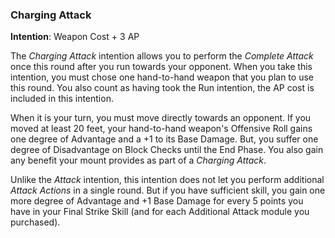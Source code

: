 ### Charging Attack
**Intention**: Weapon Cost + 3 AP

The _Charging Attack_ intention allows you to perform the _Complete Attack_ once this round after you run towards your opponent. When you take this intention, you must chose one hand-to-hand weapon that you plan to use this round. You also count as having took the Run intention, the AP cost is included in this intention.

When it is your turn, you must move directly towards an opponent. If you moved at least 20 feet, your hand-to-hand weapon's Offensive Roll gains one degree of Advantage and a +1 to its Base Damage. But, you suffer one degree of Disadvantage on Block Checks until the End Phase. You also gain any benefit your mount provides as part of a _Charging Attack_.

Unlike the _Attack_ intention, this intention does not let you perform additional _Attack Actions_ in a single round. But if you have sufficient skill, you gain one more degree of Advantage and +1 Base Damage for every 5 points you have in your Final Strike Skill (and for each Additional Attack module you purchased).